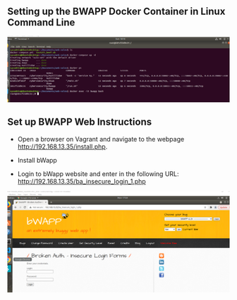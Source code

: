 


## Setting up the BWAPP Docker Container in Linux Command Line


![pic](brutesetup.PNG)  


<brk>


 
## Set up BWAPP Web Instructions

* Open a browser on Vagrant and navigate to the webpage http://192.168.13.35/install.php.

* Install bWapp 

* Login to bWapp website and enter in the following URL: http://192.168.13.35/ba_insecure_login_1.php


![pic](login.PNG) 

